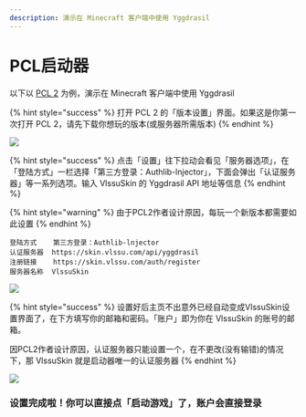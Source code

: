 ```yaml
---
description: 演示在 Minecraft 客户端中使用 Yggdrasil
---
```


# PCL启动器

以下以 [PCL 2](https://afdian.net/@LTCat) 为例，演示在 Minecraft 客户端中使用 Yggdrasil

{% hint style="success" %}
打开 PCL 2 的「版本设置」界面。如果这是你第一次打开 PCL 2，请先下载你想玩的版本(或服务器所需版本)
{% endhint %}

![](../../.gitbook/assets/{URDQRB\)F\[K6V\~5JM\[C2O67.png)

{% hint style="success" %}
点击「设置」往下拉动会看见「服务器选项」，在「登陆方式」一栏选择「第三方登录：Authlib-lnjector」，下面会弹出「认证服务器」等一系列选项。输入 VlssuSkin 的 Yggdrasil API 地址等信息
{% endhint %}

{% hint style="warning" %}
由于PCL2作者设计原因，每玩一个新版本都需要如此设置
{% endhint %}

```
登陆方式    第三方登录：Authlib-lnjector
认证服务器  https://skin.vlssu.com/api/yggdrasil
注册链接    https://skin.vlssu.com/auth/register
服务器名称  VlssuSkin
```

![](../../.gitbook/assets/J]HDHZ\_1\~A%U02XPN8B8Q\`S.png)

{% hint style="success" %}
设置好后主页不出意外已经自动变成VlssuSkin设置界面了，在下方填写你的邮箱和密码。「账户」即为你在 VlssuSkin 的账号的邮箱。

因PCL2作者设计原因，认证服务器只能设置一个，在不更改(没有输错)的情况下，那 VlssuSkin 就是启动器唯一的认证服务器
{% endhint %}

![](../../.gitbook/assets/PC\(8V0D2EZSO}P]JVE9@A\(B.png)

### 设置完成啦！你可以直接点「启动游戏」了，账户会直接登录
